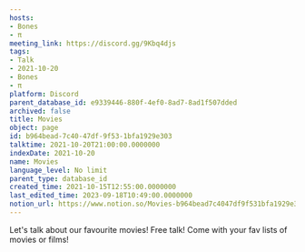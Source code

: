 ```yaml
---
hosts:
- Bones
- π
meeting_link: https://discord.gg/9Kbq4djs
tags:
- Talk
- 2021-10-20
- Bones
- π
platform: Discord
parent_database_id: e9339446-880f-4ef0-8ad7-8ad1f507dded
archived: false
title: Movies
object: page
id: b964bead-7c40-47df-9f53-1bfa1929e303
talktime: 2021-10-20T21:00:00.0000000
indexDate: 2021-10-20
name: Movies
language_level: No limit
parent_type: database_id
created_time: 2021-10-15T12:55:00.0000000
last_edited_time: 2023-09-18T10:49:00.0000000
notion_url: https://www.notion.so/Movies-b964bead7c4047df9f531bfa1929e303
---
```


Let's talk about our favourite movies!
Free talk! Come with your fav lists of movies or films!


